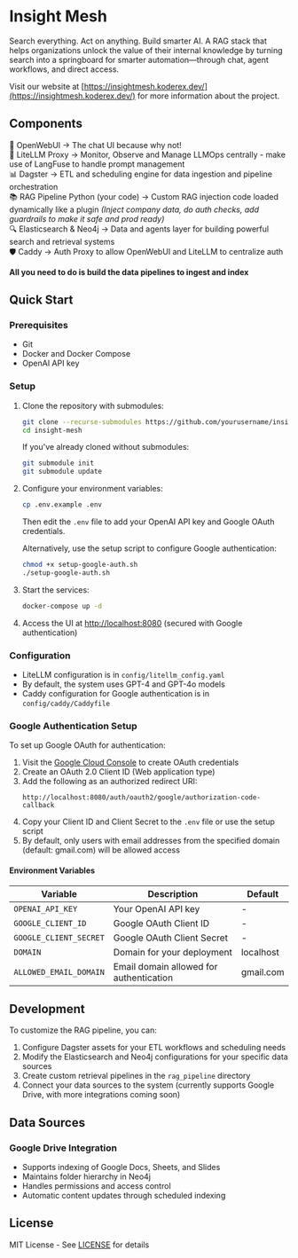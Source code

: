 # Insight Mesh

Search everything. Act on anything. Build smarter AI. A RAG stack that helps organizations unlock the value of their internal knowledge by turning search into a springboard for smarter automation—through chat, agent workflows, and direct access.

Visit our website at [https://insightmesh.koderex.dev/](https://insightmesh.koderex.dev/) for more information about the project.

## Components

🧠 OpenWebUI  -> The chat UI because why not!  
🔄 LiteLLM Proxy	-> Monitor, Observe and Manage LLMOps centrally - make use of LangFuse to handle prompt management     
📊 Dagster -> ETL and scheduling engine for data ingestion and pipeline orchestration  
📚 RAG Pipeline	Python (your code) -> Custom RAG injection code loaded dynamically like a plugin _(Inject company data, do auth checks, add guardrails to make it safe and prod ready)_   
🔍 Elasticsearch & Neo4j -> Data and agents layer for building powerful search and retrieval systems  
🛡️ Caddy	-> Auth Proxy to allow OpenWebUI and LiteLLM to centralize auth  

**All you need to do is build the data pipelines to ingest and index**

## Quick Start

### Prerequisites

- Git
- Docker and Docker Compose
- OpenAI API key

### Setup

1. Clone the repository with submodules:
   ```bash
   git clone --recurse-submodules https://github.com/yourusername/insight-mesh.git
   cd insight-mesh
   ```

   If you've already cloned without submodules:
   ```bash
   git submodule init
   git submodule update
   ```

2. Configure your environment variables:
   ```bash
   cp .env.example .env
   ```
   Then edit the `.env` file to add your OpenAI API key and Google OAuth credentials.
   
   Alternatively, use the setup script to configure Google authentication:
   ```bash
   chmod +x setup-google-auth.sh
   ./setup-google-auth.sh
   ```

3. Start the services:
   ```bash
   docker-compose up -d
   ```

4. Access the UI at [http://localhost:8080](http://localhost:8080) (secured with Google authentication)

### Configuration

- LiteLLM configuration is in `config/litellm_config.yaml`
- By default, the system uses GPT-4 and GPT-4o models
- Caddy configuration for Google authentication is in `config/caddy/Caddyfile`

### Google Authentication Setup

To set up Google OAuth for authentication:

1. Visit the [Google Cloud Console](https://console.cloud.google.com/apis/credentials) to create OAuth credentials
2. Create an OAuth 2.0 Client ID (Web application type)
3. Add the following as an authorized redirect URI:
   ```
   http://localhost:8080/auth/oauth2/google/authorization-code-callback
   ```
4. Copy your Client ID and Client Secret to the `.env` file or use the setup script
5. By default, only users with email addresses from the specified domain (default: gmail.com) will be allowed access

#### Environment Variables

| Variable | Description | Default |
|----------|-------------|--------|
| `OPENAI_API_KEY` | Your OpenAI API key | - |
| `GOOGLE_CLIENT_ID` | Google OAuth Client ID | - |
| `GOOGLE_CLIENT_SECRET` | Google OAuth Client Secret | - |
| `DOMAIN` | Domain for your deployment | localhost |
| `ALLOWED_EMAIL_DOMAIN` | Email domain allowed for authentication | gmail.com |

## Development

To customize the RAG pipeline, you can:

1. Configure Dagster assets for your ETL workflows and scheduling needs
2. Modify the Elasticsearch and Neo4j configurations for your specific data sources
3. Create custom retrieval pipelines in the `rag_pipeline` directory
4. Connect your data sources to the system (currently supports Google Drive, with more integrations coming soon)

## Data Sources

### Google Drive Integration
- Supports indexing of Google Docs, Sheets, and Slides
- Maintains folder hierarchy in Neo4j
- Handles permissions and access control
- Automatic content updates through scheduled indexing

## License

MIT License - See [LICENSE](LICENSE) for details

